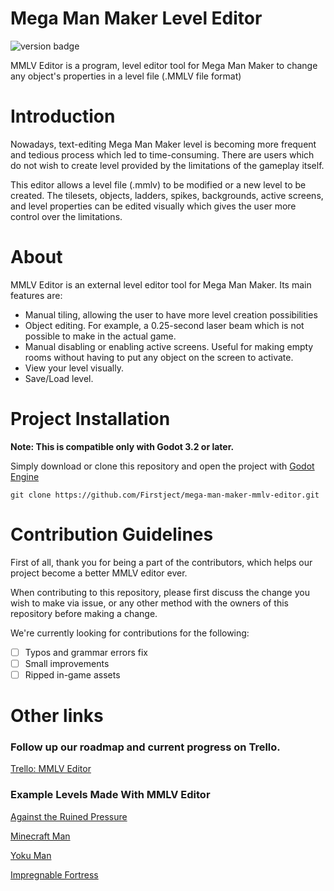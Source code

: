 
# Mega Man Maker Level Editor

![version badge](https://img.shields.io/github/v/release/godot-mega-man/mega-man-maker-mmlv-editor)

MMLV Editor is a program, level editor tool for Mega Man Maker to change any object's properties in a level file (.MMLV file format)

# Introduction

Nowadays, text-editing Mega Man Maker level is becoming more frequent and tedious process which led to time-consuming. There are users which do not wish to create level provided by the limitations of the gameplay itself.

This editor allows a level file (.mmlv) to be modified or a new level to be created. The tilesets, objects, ladders, spikes, backgrounds, active screens, and level properties can be edited visually which gives the user more control over the limitations.

# About

MMLV Editor is an external level editor tool for Mega Man Maker. Its main features are:  
- Manual tiling, allowing the user to have more level creation possibilities
- Object editing. For example, a 0.25-second laser beam which is not possible to make in the actual game.
- Manual disabling or enabling active screens. Useful for making empty rooms without having to put any object on the screen to activate.
- View your level visually.
- Save/Load level.

# Project Installation

**Note: This is compatible only with Godot 3.2 or later.**

Simply download or clone this repository and open the project with [Godot Engine](https://godotengine.org/)

```git
git clone https://github.com/Firstject/mega-man-maker-mmlv-editor.git
```

# Contribution Guidelines

First of all, thank you for being a part of the contributors, which helps our project become a better MMLV editor ever. 

When contributing to this repository, please first discuss the change you wish to make via issue, or any other method with the owners of this repository before making a change.

We're currently looking for contributions for the following:

- [ ] Typos and grammar errors fix
- [ ] Small improvements
- [ ] Ripped in-game assets

# Other links

### Follow up our roadmap and current progress on Trello.

[Trello: MMLV Editor](https://trello.com/b/vuDpFyE6/mmlv-editor)

### Example Levels Made With MMLV Editor

[Against the Ruined Pressure](https://megamanmaker.com/?level=385754)

[Minecraft Man](https://megamanmaker.com/?level=386668)

[Yoku Man](https://megamanmaker.com/?level=386428)

[Impregnable Fortress](https://megamanmaker.com/?level=387336)
